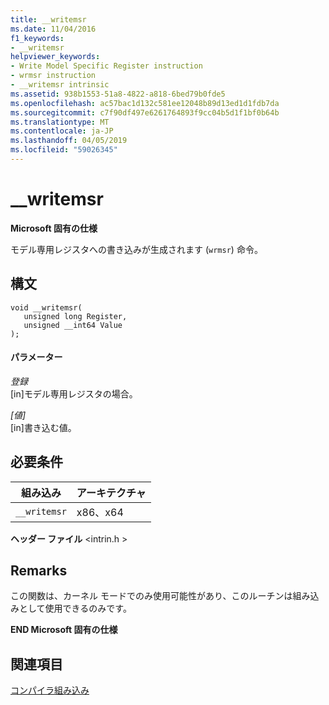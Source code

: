 ```yaml
---
title: __writemsr
ms.date: 11/04/2016
f1_keywords:
- __writemsr
helpviewer_keywords:
- Write Model Specific Register instruction
- wrmsr instruction
- __writemsr intrinsic
ms.assetid: 938b1553-51a8-4822-a818-6bed79b0fde5
ms.openlocfilehash: ac57bac1d132c581ee12048b89d13ed1d1fdb7da
ms.sourcegitcommit: c7f90df497e6261764893f9cc04b5d1f1bf0b64b
ms.translationtype: MT
ms.contentlocale: ja-JP
ms.lasthandoff: 04/05/2019
ms.locfileid: "59026345"
---
```

# <a name="writemsr"></a>__writemsr

**Microsoft 固有の仕様**

モデル専用レジスタへの書き込みが生成されます (`wrmsr`) 命令。

## <a name="syntax"></a>構文

```
void __writemsr(
   unsigned long Register,
   unsigned __int64 Value
);
```

#### <a name="parameters"></a>パラメーター

*登録*<br/>
[in]モデル専用レジスタの場合。

*[値]*<br/>
[in]書き込む値。

## <a name="requirements"></a>必要条件

|組み込み|アーキテクチャ|
|---------------|------------------|
|`__writemsr`|x86、x64|

**ヘッダー ファイル** \<intrin.h >

## <a name="remarks"></a>Remarks

この関数は、カーネル モードでのみ使用可能性があり、このルーチンは組み込みとして使用できるのみです。

**END Microsoft 固有の仕様**

## <a name="see-also"></a>関連項目

[コンパイラ組み込み](../intrinsics/compiler-intrinsics.md)